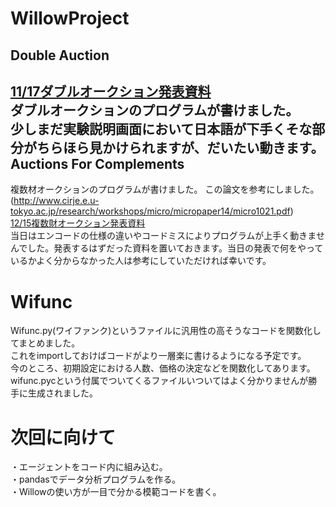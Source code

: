 WillowProject
=======
Double Auction
-------
[11/17ダブルオークション発表資料](https://docs.google.com/viewer?url=https://github.com/yoshimasaogawa/Auction/blob/master/Double%20Auction/DoubleAuction.pdf?raw=true)  
ダブルオークションのプログラムが書けました。  
少しまだ実験説明画面において日本語が下手くそな部分がちらほら見かけられますが、だいたい動きます。  
Auctions For Complements
-------
複数材オークションのプログラムが書けました。
この論文を参考にしました。(http://www.cirje.e.u-tokyo.ac.jp/research/workshops/micro/micropaper14/micro1021.pdf)  
[12/15複数財オークション発表資料](https://docs.google.com/viewer?url=https://github.com/yoshimasaogawa/Auction/blob/master/Auction%20For%20Complements/Auction%20for%20complements.pdf?raw=true)  
当日はエンコードの仕様の違いやコードミスによりプログラムが上手く動きませんでした。発表するはずだった資料を置いておきます。当日の発表で何をやっているかよく分からなかった人は参考にしていただければ幸いです。

Wifunc
=======
Wifunc.py(ワイファンク)というファイルに汎用性の高そうなコードを関数化してまとめました。  
これをimportしておけばコードがより一層楽に書けるようになる予定です。  
今のところ、初期設定における人数、価格の決定などを関数化してあります。  
wifunc.pycという付属でついてくるファイルいついてはよく分かりませんが勝手に生成されました。  

次回に向けて
=======
・エージェントをコード内に組み込む。  
・pandasでデータ分析プログラムを作る。  
・Willowの使い方が一目で分かる模範コードを書く。
